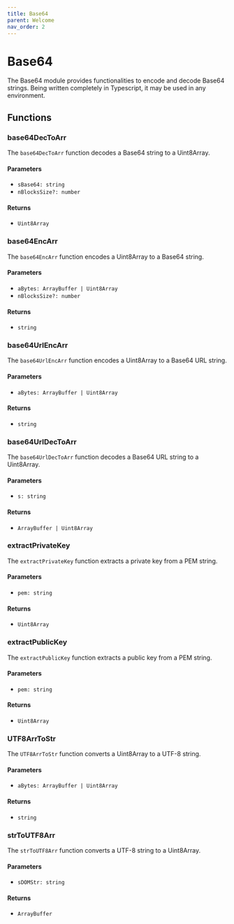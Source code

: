 ```yaml
---
title: Base64
parent: Welcome
nav_order: 2
---
```


# Base64

The Base64 module provides functionalities to encode and decode Base64 strings. Being written completely in Typescript, it may be used in any environment.

## Functions

### base64DecToArr

The `base64DecToArr` function decodes a Base64 string to a Uint8Array.

#### Parameters

- `sBase64: string`
- `nBlocksSize?: number`

#### Returns

- `Uint8Array`

### base64EncArr

The `base64EncArr` function encodes a Uint8Array to a Base64 string.

#### Parameters

- `aBytes: ArrayBuffer | Uint8Array`
- `nBlocksSize?: number`

#### Returns

- `string`

### base64UrlEncArr

The `base64UrlEncArr` function encodes a Uint8Array to a Base64 URL string.

#### Parameters

- `aBytes: ArrayBuffer | Uint8Array`

#### Returns

- `string`

### base64UrlDecToArr

The `base64UrlDecToArr` function decodes a Base64 URL string to a Uint8Array.

#### Parameters

- `s: string`

#### Returns

- `ArrayBuffer | Uint8Array`

### extractPrivateKey

The `extractPrivateKey` function extracts a private key from a PEM string.

#### Parameters

- `pem: string`

#### Returns

- `Uint8Array`

### extractPublicKey

The `extractPublicKey` function extracts a public key from a PEM string.

#### Parameters

- `pem: string`

#### Returns

- `Uint8Array`

### UTF8ArrToStr

The `UTF8ArrToStr` function converts a Uint8Array to a UTF-8 string.

#### Parameters

- `aBytes: ArrayBuffer | Uint8Array`

#### Returns

- `string`

### strToUTF8Arr

The `strToUTF8Arr` function converts a UTF-8 string to a Uint8Array.

#### Parameters

- `sDOMStr: string`

#### Returns

- `ArrayBuffer`
